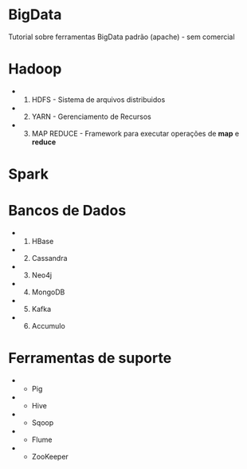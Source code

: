 # BigData
Tutorial sobre ferramentas BigData padrão (apache) - sem comercial

# Hadoop

* 1. HDFS - Sistema de arquivos distribuidos
* 2. YARN - Gerenciamento de Recursos
* 3. MAP REDUCE - Framework para executar operações de **map** e **reduce**

# Spark
# Bancos de Dados
* 1. HBase
* 2. Cassandra
* 3. Neo4j
* 4. MongoDB
* 5. Kafka
* 6. Accumulo

# Ferramentas de suporte

* - Pig
* - Hive
* - Sqoop
* - Flume
* - ZooKeeper


